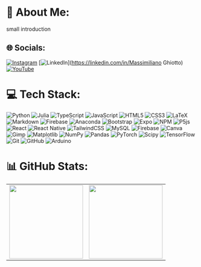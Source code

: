 # 💫 About Me:

small introduction

## 🌐 Socials:

[![Instagram](https://img.shields.io/badge/Instagram-%23E4405F.svg?logo=Instagram&logoColor=white)](https://instagram.com/mateMATTIci) [![LinkedIn](https://img.shields.io/badge/LinkedIn-%230077B5.svg?logo=linkedin&logoColor=white)](https://linkedin.com/in/Massimiliano Ghiotto) [![YouTube](https://img.shields.io/badge/YouTube-%23FF0000.svg?logo=YouTube&logoColor=white)](https://youtube.com/@UCriyKfaUh1k8QgyN8cCwx4A)

# 💻 Tech Stack:

![Python](https://img.shields.io/badge/python-05122A?style=flat&logo=python)
![Julia](https://img.shields.io/badge/-Julia-05122A?style=flat&logo=julia)
![TypeScript](https://img.shields.io/badge/typescript-05122A?style=flat&logo=typescript)
![JavaScript](https://img.shields.io/badge/javascript-05122A?style=flat&logo=javascript)
![HTML5](https://img.shields.io/badge/html5-05122A?style=flat&logo=html5)
![CSS3](https://img.shields.io/badge/css3-05122A?style=flat&logo=css3)
![LaTeX](https://img.shields.io/badge/latex-05122A?style=flat&logo=latex)
![Markdown](https://img.shields.io/badge/markdown-05122A?style=flat&logo=markdown)
![Firebase](https://img.shields.io/badge/firebase-05122A?style=flat&logo=firebase)
![Anaconda](https://img.shields.io/badge/Anaconda-05122A?style=flat&logo=anaconda)
![Bootstrap](https://img.shields.io/badge/bootstrap-05122A?style=flat&logo=bootstrap)
![Expo](https://img.shields.io/badge/expo-05122A?style=flat&logo=expo)
![NPM](https://img.shields.io/badge/NPM-05122A?style=flat&logo=npm)
![P5js](https://img.shields.io/badge/p5.js-05122A?style=flat&logo=p5.js)
![React](https://img.shields.io/badge/react-05122A?style=flat&logo=react)
![React Native](https://img.shields.io/badge/react_native-05122A?style=flat&logo=react)
![TailwindCSS](https://img.shields.io/badge/tailwindcss-05122A?style=flat&logo=tailwind-css)
![MySQL](https://img.shields.io/badge/mysql-05122A?style=flat&logo=mysql)
![Firebase](https://img.shields.io/badge/firebase-05122A?style=flat&logo=firebase)
![Canva](https://img.shields.io/badge/Canva-05122A?style=flat&logo=Canva)
![Gimp](https://img.shields.io/badge/Gimp-05122A?style=flat&logo=gimp)
![Matplotlib](https://img.shields.io/badge/Matplotlib-05122A?style=flat&logo=Matplotlib)
![NumPy](https://img.shields.io/badge/numpy-05122A?style=flat&logo=numpy)
![Pandas](https://img.shields.io/badge/pandas-05122A?style=flat&logo=pandas)
![PyTorch](https://img.shields.io/badge/PyTorch-05122A?style=flat&logo=PyTorch)
![Scipy](https://img.shields.io/badge/SciPy-05122A?style=flat&logo=scipy)
![TensorFlow](https://img.shields.io/badge/TensorFlow-05122A?style=flat&logo=TensorFlow)
![Git](https://img.shields.io/badge/git-05122A?style=flat&logo=git)
![GitHub](https://img.shields.io/badge/github-05122A?style=flat&logo=github)
![Arduino](https://img.shields.io/badge/-Arduino-05122A?style=flat&logo=Arduino)

# 📊 GitHub Stats:

<table border="0">
  <tr>
    <td>
      <img src="https://github-readme-stats.vercel.app/api/top-langs/?username=MaxGhi8&theme=dark&hide_border=false&include_all_commits=false&count_private=true&layout=compact" height="195px"/>
    </td>
    <td>
      <img src="https://github-readme-stats.vercel.app/api?username=MaxGhi8&theme=dark&hide_border=false&include_all_commits=false&count_private=true" height="195px"/>
    </td>
  </tr>
</table>

<!-- ![](https://github-readme-streak-stats.herokuapp.com/?user=MaxGhi8&theme=dark&hide_border=false)<br/> -->
